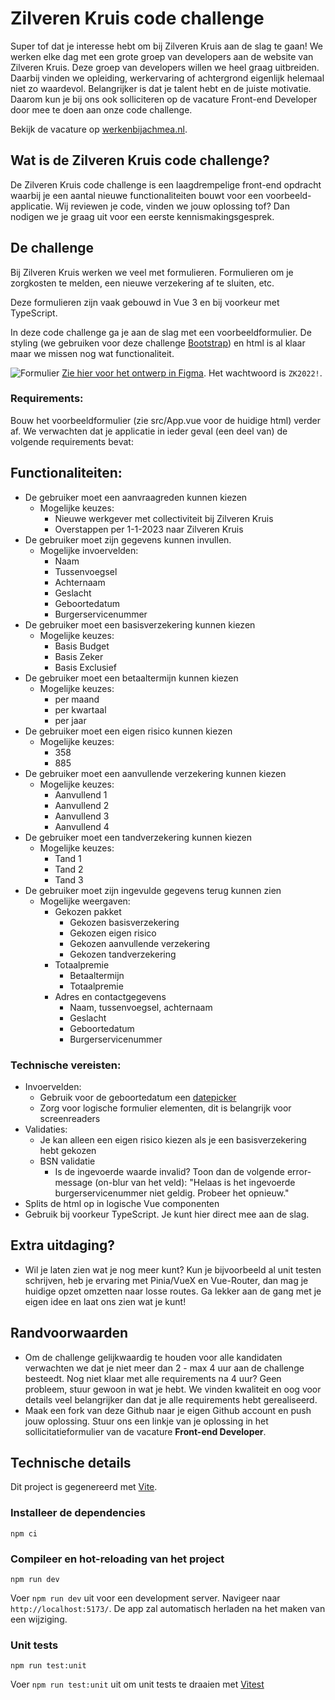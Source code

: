 # Zilveren Kruis code challenge

Super tof dat je interesse hebt om bij Zilveren Kruis aan de slag te gaan! We werken elke dag met een grote groep van developers aan de website van Zilveren Kruis. Deze groep van developers willen we heel graag uitbreiden. Daarbij vinden we opleiding, werkervaring of achtergrond eigenlijk helemaal niet zo waardevol. Belangrijker is dat je talent hebt en de juiste motivatie. Daarom kun je bij ons ook solliciteren op de vacature Front-end Developer door mee te doen aan onze code challenge.

Bekijk de vacature op [werkenbijachmea.nl](https://werkenbijachmea.nl/vacature/front-end-developer-leiden/).

## Wat is de Zilveren Kruis code challenge?

De Zilveren Kruis code challenge is een laagdrempelige front-end opdracht waarbij je een aantal nieuwe functionaliteiten bouwt voor een voorbeeld-applicatie. Wij reviewen je code, vinden we jouw oplossing tof? Dan nodigen we je graag uit voor een eerste kennismakingsgesprek.

## De challenge

Bij Zilveren Kruis werken we veel met formulieren. Formulieren om je zorgkosten te melden, een nieuwe verzekering af te sluiten, etc.

Deze formulieren zijn vaak gebouwd in Vue 3 en bij voorkeur met TypeScript.

In deze code challenge ga je aan de slag met een voorbeeldformulier. De styling (we gebruiken voor deze challenge [Bootstrap](https://getbootstrap.com/docs/4.6/getting-started/introduction/)) en html is al klaar maar we missen nog wat functionaliteit.

![Formulier](screenshot.png 'formulier')
[Zie hier voor het ontwerp in Figma](<https://www.figma.com/proto/i6xTWlKP0aqyEc38HxGDVr/frontend-assesment-(design)?page-id=0%3A1&node-id=0%3A1&viewport=101%2C315%2C0.13&scaling=scale-down-width&starting-point-node-id=2%3A4&show-proto-sidebar=1>).
Het wachtwoord is `ZK2022!`.

### Requirements:

Bouw het voorbeeldformulier (zie src/App.vue voor de huidige html) verder af. We verwachten dat je applicatie in ieder geval (een deel van) de volgende requirements bevat:

## Functionaliteiten:

-   De gebruiker moet een aanvraagreden kunnen kiezen
    -   Mogelijke keuzes:
        -   Nieuwe werkgever met collectiviteit bij Zilveren Kruis
        -   Overstappen per 1-1-2023 naar Zilveren Kruis
-   De gebruiker moet zijn gegevens kunnen invullen.
    -   Mogelijke invoervelden:
        -   Naam
        -   Tussenvoegsel
        -   Achternaam
        -   Geslacht
        -   Geboortedatum
        -   Burgerservicenummer
-   De gebruiker moet een basisverzekering kunnen kiezen
    -   Mogelijke keuzes:
        -   Basis Budget
        -   Basis Zeker
        -   Basis Exclusief
-   De gebruiker moet een betaaltermijn kunnen kiezen
    -   Mogelijke keuzes:
        -   per maand
        -   per kwartaal
        -   per jaar
-   De gebruiker moet een eigen risico kunnen kiezen
    -   Mogelijke keuzes:
        -   358
        -   885
-   De gebruiker moet een aanvullende verzekering kunnen kiezen
    -   Mogelijke keuzes:
        -   Aanvullend 1
        -   Aanvullend 2
        -   Aanvullend 3
        -   Aanvullend 4
-   De gebruiker moet een tandverzekering kunnen kiezen
    -   Mogelijke keuzes:
        -   Tand 1
        -   Tand 2
        -   Tand 3
-   De gebruiker moet zijn ingevulde gegevens terug kunnen zien
    -   Mogelijke weergaven:
        -   Gekozen pakket
            -   Gekozen basisverzekering
            -   Gekozen eigen risico
            -   Gekozen aanvullende verzekering
            -   Gekozen tandverzekering
        -   Totaalpremie
            -   Betaaltermijn
            -   Totaalpremie
        -   Adres en contactgegevens
            -   Naam, tussenvoegsel, achternaam
            -   Geslacht
            -   Geboortedatum
            -   Burgerservicenummer

### Technische vereisten:

-   Invoervelden:
    -   Gebruik voor de geboortedatum een [datepicker](https://developer.mozilla.org/en-US/docs/Web/HTML/Element/input/date)
    -   Zorg voor logische formulier elementen, dit is belangrijk voor screenreaders
-   Validaties:
    -   Je kan alleen een eigen risico kiezen als je een basisverzekering hebt gekozen
    -   BSN validatie
        -   Is de ingevoerde waarde invalid? Toon dan de volgende error-message (on-blur van het veld): "Helaas is het ingevoerde burgerservicenummer niet geldig. Probeer het opnieuw."
-   Splits de html op in logische Vue componenten
-   Gebruik bij voorkeur TypeScript. Je kunt hier direct mee aan de slag.

## Extra uitdaging?

-   Wil je laten zien wat je nog meer kunt? Kun je bijvoorbeeld al unit testen schrijven, heb je ervaring met Pinia/VueX en Vue-Router, dan mag je huidige opzet omzetten naar losse routes. Ga lekker aan de gang met je eigen idee en laat ons zien wat je kunt!

## Randvoorwaarden

-   Om de challenge gelijkwaardig te houden voor alle kandidaten verwachten we dat je niet meer dan 2 - max 4 uur aan de challenge besteedt. Nog niet klaar met alle requirements na 4 uur? Geen probleem, stuur gewoon in wat je hebt. We vinden kwaliteit en oog voor details veel belangrijker dan dat je alle requirements hebt gerealiseerd.
-   Maak een fork van deze Github naar je eigen Github account en push jouw oplossing. Stuur ons een linkje van je oplossing in het sollicitatieformulier van de vacature **Front-end Developer**.

## Technische details

Dit project is gegenereerd met [Vite](https://vitejs.dev/).

### Installeer de dependencies

```
npm ci
```

### Compileer en hot-reloading van het project

```
npm run dev
```

Voer `npm run dev` uit voor een development server. Navigeer naar `http://localhost:5173/`. De app zal automatisch herladen na het maken van een wijziging.

### Unit tests

```
npm run test:unit
```

Voer `npm run test:unit` uit om unit tests te draaien met [Vitest](https://vitest.dev/)
